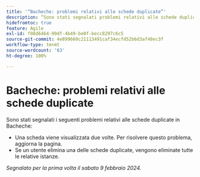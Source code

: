 ```yaml
---
title: '“Bacheche: problemi relativi alle schede duplicate”'
description: “Sono stati segnalati problemi relativi alle schede duplicate in Bacheche”.
hidefromtoc: true
feature: Agile
exl-id: f08d6464-99df-4b49-be0f-becc8297c6c5
source-git-commit: 4e899660c21113491caf34ecfd52b6d3af48ec3f
workflow-type: tm+mt
source-wordcount: '63'
ht-degree: 100%

---
```


# Bacheche: problemi relativi alle schede duplicate

<!--

>[!NOTE]
>
>This issue was fixed on May 2, 2024.

-->

Sono stati segnalati i seguenti problemi relativi alle schede duplicate in Bacheche:

* Una scheda viene visualizzata due volte. Per risolvere questo problema, aggiorna la pagina.
* Se un utente elimina una delle schede duplicate, vengono eliminate tutte le relative istanze.

_Segnalato per la prima volta il sabato 9 febbraio 2024._
